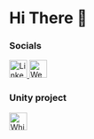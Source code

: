 Hi There 👋
==============================================================================================================================



### Socials                                     

<p align="left">                                 
    <!-- LinkedIn -->
    <a href="https://www.linkedin.com/in/muhammed-mert-bek-6613b8249" target="_blank" rel="noreferrer">
        <img src="https://upload.wikimedia.org/wikipedia/commons/c/ca/LinkedIn_logo_initials.png" width="32" height="32" alt="LinkedIn" />
    </a>
    <!-- Website -->
    <a href="https://mertbek.online" target="_blank" rel="noreferrer">
        <img src="https://play-lh.googleusercontent.com/sDCD903LTHdUfnxmezR_Vj779205qfzlG0qsu5JqHnBURIheSFsZS5crbhx_dR_Lrug=w480-h960-rw" width="32" height="32" alt="Website" />
    </a>
</p>


### Unity project
  </a>
    <a href="https://mertbek10.itch.io/whisper-horror-game" target="_blank" rel="noreferrer">
        <img src="https://img.itch.zone/aW1nLzE1MzUwNDc0LmpwZw==/original/oo%2FwoZ.jpg" width="32" height="32" alt="Whisper Horror Game" />
    </a> 
</p>

    
